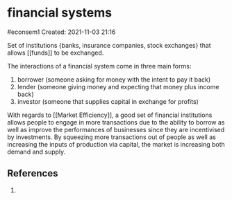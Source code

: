 # financial systems
#econsem1
Created: 2021-11-03 21:16

Set of institutions {banks, insurance companies, stock exchanges} that allows [[funds]] to be exchanged. 

The interactions of a financial system come in three main forms:
1. borrower (someone asking for money with the intent to pay it back)
2. lender (someone giving money and expecting that money plus income back)
3. investor (someone that supplies capital in exchange for profits)

With regards to [[Market Efficiency]], a good set of financial institutions allows people to engage in more transactions due to the ability to borrow as well as improve the performances of businesses since they are incentivised by investments. By squeezing more transactions out of people as well as increasing the inputs of production via capital, the market is increasing both demand and supply. 


## References
1. 